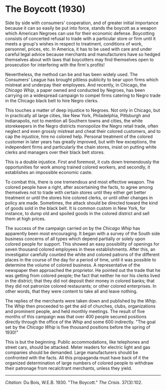 <!--
title:   The Boycott
author:  Du Bois, W.E.B.
journal: The Crisis
year:    1930
volume:  37
issue:   3
pages:   102
-->
# The Boycott (1930)

Side by side with consumers' cooperation, and of greater initial importance because it can so easily be put into force, stands the boycott as a weapon which American Negroes can use for their economic defense. Boycotting consists of concerted refusal to trade with a particular store or firm until it meets a group's wishes in respect to treatment, conditions of work, personnel, prices, etc. In America, it has to be used with care and under careful legal advice because merchants and manufacturers have so hedged themselves about with laws that boycotters may find themselves open to prosecution for interfering with the firm's profits!

Nevertheless, the method can be and has been widely used. The Consumers' League has brought pitiless publicity to bear upon firms which mistreat and underpay their employees. And recently, in Chicago, the *Chicago Whip*, a paper owned and conducted by Negroes, has been carrying on a widespread campaign to compel firms catering to Negro trade in the Chicago black belt to hire Negro clerks.

This touches a matter of deep injustice to Negroes. Not only in Chicago, but in practically all large cities, like New York, Philadelphia, Pittsburgh and Indianapolis, not to mention all Southern towns and cities, the white storekeepers in the Negro districts monopolize the Negro retail trade, often neglect and even grossly mistreat and cheat their colored customers, and to cap the injustice, hire no colored help. Personal treatment of the colored customer in later years has greatly improved, but with few exceptions, the independent firms and particularly the chain stores, insist on putting white clerks and managers over their black belt stores.

This is a double injustice. First and foremost, it cuts down tremendously the opportunities for work among trained colored workers, and secondly, it establishes an impossible economic caste.

To combat this, there is one tremendous and most effective weapon. The colored people have a right, after ascertaining the facts, to agree among themselves not to trade with certain stores until they either get better treatment or until the stores hire colored clerks, or until other changes in policy are made. Sometimes, the attack should be directed toward the kind of goods sold in the black belt. It is common custom in New York, for instance, to dump old and spoiled goods in the colored district and sell them at high prices.

The success of the campaign carried on by the *Chicago Whip* has apparently been most encouraging. It began with a survey of the South side business concerns of all types which depend partially or solely upon colored people for support. This showed an easy possibility of openings for seven thousand colored employees in these establishments. After this, an investigator carefully counted the white and colored patrons of the different places in the course of the day for a period of time, until it was possible to determine the volume of colored business. A representative of the newspaper then approached the proprietor. He pointed out the trade that he was getting from colored people; the fact that neither he nor his clerks lived in the district; that they did not deposit their money in colored banks; that they did not patronize colored restaurants; or other colored enterprises. In other words, that they were content to take all and leave nothing.

The replies of the merchants were taken down and published by the *Whip*. The *Whip* then proceeded to get the aid of churches, clubs, organizations and prominent people, and held monthly meetings. The result of five months of this campaign was that over 400 people secured positions directly through the office of the *Whip* and some 600 indirectly. "The goal set by the *Chicago Whip* is five thousand positions before the spring of 1930!"

This is but the beginning. Public accommodations, like telephones and street cars, should be attacked. Meter readers for electric light and gas companies should be demanded. Large manufacturers should be confronted with the facts. All this propaganda must have back of it the organized determination of large numbers of colored people to withdraw their patronage from recalcitrant merchants, unless they yield.

______________
*Citation:* Du Bois, W.E.B. 1930. "The Boycott." *The Crisis*. 37(3):102.
